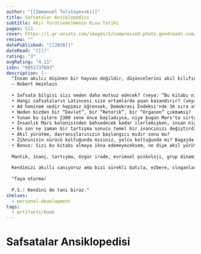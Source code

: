 ```yaml
---
author: "[[Immanuel Tolstoyevski]]"
title: Safsatalar Ansiklopedisi
subtitle: Akıl Yürüt(eme)menin Kısa Tarihi
pages: 511
cover: https://i.gr-assets.com/images/S/compressed.photo.goodreads.com/books/1599830393l/55277425._SY475_.jpg
review: ""
datePublished: "[[2020]]"
dateRead: "[[]]"
rating: "3"
avgRating: "4.11"
isbn: "6051737693"
description: |-
  "İnsan akılcı düşünen bir hayvan değildir, düşüncelerini akıl kılıfına uyduran bir hayvandır."  
  – Robert Heinlein  
    
  • Safsata bilgisi sizi neden daha mutsuz edecek? (veya: “Bu kitabı niye okumamalısınız?”)  
  • Hangi safsataların Latincesi size ortamlarda puan kazandırır? (veya: “Niçin bu kitabı okumuş gibi yapmalısınız?”)  
  • Ad hominem nedir hepimiz öğrensek, Demokrasi Endeksi'nde 36 sıra atlayıp Papua Yeni Gine’ye yetişir miyiz? Almanya kıskançlığından ne yapacağını şaşırıp bir dünya savaşı daha başlatır mı?  
  • Neden bizden bir “Devlet”, bir “Retorik”, bir “Organon” çıkmamış?  
  • Yunan bu işlere 2300 sene önce başladıysa, niye bugün Mars'ta sirtaki yapmıyor, yerçekimsiz ortamda tabak çanak kırmıyor?  
  • İnsanlık Mars kolonisinden bahsedecek kadar ilerlemişken, insan niye binlerce yıldır yerinde sayıyor?  
  • En son ne zaman bir tartışma sonucu temel bir inancınızı değiştirdiniz?  
  • Akıl yürütme, davranışlarınızın başlangıcı mıdır sonu mu?  
  • Zihninizin sürücü koltuğunda mısınız, yolcu koltuğunda mı? Bagajda kilitli misiniz -metafordan çıkamıyorum, yardım edin- yoksa olan biteni yan şeritteki tıka basa dolu otobüsten mi izliyorsunuz?  
  • Bonus: Sizi bu kitabı almaya ikna edemeyeceksem, ne diye akıl yürütme hakkında kitap yazayım?  
    
  Mantık, inanç, tartışma, özgür irade, evrimsel psikoloji, grup dinamikleri, retorik, öykücülük, aşk, şehvet, intikam… Reytingler için gereken ne varsa hepsini içeren bu geniş coğrafyaya safsata kapısından girmeyi deneyen ilk kişi ben değilim elbette. Aristo denen bir genç hepimizden evvel davranmış. Lakin bizim içeri girince yapacaklarımız biraz farklı.  
    
  Kendimizi akıllı sanıyoruz ama bizi sürekli batıla, ezbere, sloganlara, kutuplaşmaya, kalabalığın aptallaştırıcı huzuruna çeken bir yanımız var. Amacım "memleketi kurtarmak" veya içinizdeki o maymundan bir übermensch yaratmak değil. Bu kitabın asıl amacı, Delfi’deki Apollon Tapınağı’na 2500 sene önce kazınmış o meşhur öğüdü yerine getirmek:  
    
  "Taşa oturma!  
    
  P.S.: Kendini de tanı biraz."
shelves:
  - personal-development
tags:
  - artifacts/book
---
```

#  Safsatalar Ansiklopedisi
